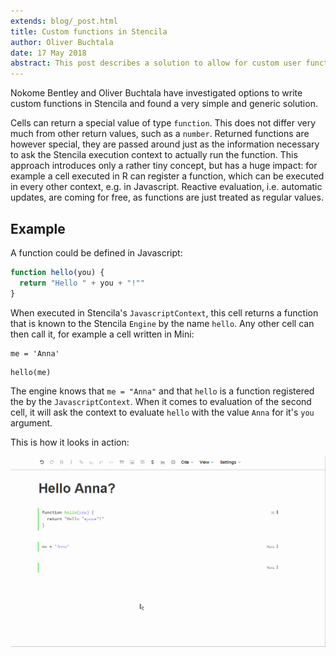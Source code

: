 ```yaml
---
extends: blog/_post.html
title: Custom functions in Stencila
author: Oliver Buchtala
date: 17 May 2018
abstract: This post describes a solution to allow for custom user functions.
---
```


Nokome Bentley and Oliver Buchtala have investigated options to write custom functions in Stencila and found a very simple and generic solution. 

Cells can return a special value of type `function`. This does not differ very much from other return values, such as a `number`.
Returned functions are however special, they are passed around just as the information necessary to ask the Stencila execution context to actually run the function.
This approach introduces only a rather tiny concept, but has a huge impact: for example a cell executed in R can register a function, which can be executed in every other context, e.g. in Javascript.
Reactive evaluation, i.e. automatic updates, are coming for free, as functions are just treated as regular values.

## Example

A function could be defined in Javascript:

```js
function hello(you) {
  return "Hello " + you + "!""
}
```

When executed in Stencila's `JavascriptContext`, this cell returns a function that is known to the Stencila `Engine` by the name `hello`.
Any other cell can then call it, for example a cell written in Mini:

```mini
me = 'Anna'
```

```mini
hello(me)
```

The engine knows that `me = "Anna"` and that `hello` is a function registered the by the `JavascriptContext`.
When it comes to evaluation of the second cell, it will ask the context to evaluate `hello` with the value `Anna` for it's `you` argument.

This is how it looks in action:

![Example](stencila-hello-anna.gif)
